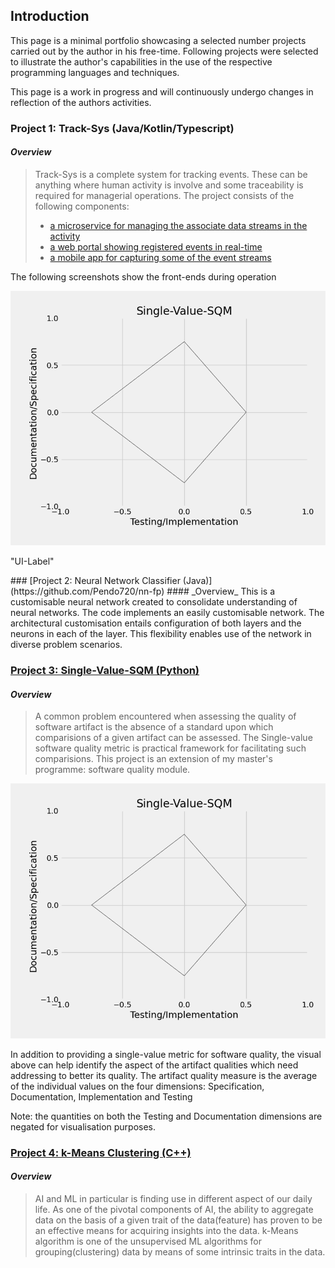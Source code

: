 ## Introduction

This page is a minimal portfolio showcasing a selected number projects carried out by the author in his free-time. 
Following projects were selected to illustrate the author's capabilities in the use of the respective programming 
languages and techniques.

This page is a work in progress and will continuously undergo changes in reflection of the authors activities. 


### Project 1: Track-Sys (Java/Kotlin/Typescript)  
#### _Overview_
> Track-Sys is a complete system for tracking events. These can be anything where human activity is involve and 
> some traceability is required for managerial operations. 
> The project consists of the following components: 
>  - [a microservice for managing the associate data streams in the activity](https://github.com/Pendo720/TrackerMS)
>  - [a web portal showing registered events in real-time](https://github.com/Pendo720/Track-Sys-Dashboard) 
>  - [a mobile app for capturing some of the event streams](https://github.com/Pendo720/M-Front)
  
The following screenshots show the front-ends during operation

![](/gh-images/svsqm_graph.png)
<p><centre>"UI-Label"</centre></p>
### [Project 2: Neural Network Classifier (Java)](https://github.com/Pendo720/nn-fp)  
#### _Overview_
This is a customisable neural network created to consolidate understanding of neural networks. The code implements
an easily customisable network. The architectural customisation entails configuration of both layers and the neurons 
in each of the layer. This flexibility enables use of the network in diverse problem scenarios.

### [Project 3: Single-Value-SQM (Python)](https://github.com/Pendo720/svsqm)  
#### _Overview_
> A common problem encountered when assessing the quality of software artifact is the absence of a standard
> upon which comparisions of a given artifact can be assessed. The Single-value software quality metric is
> practical framework for facilitating such comparisions. This project is an extension of my master's 
> programme: software quality module. 

![](/gh-images/svsqm_graph.png)

In addition to providing a single-value metric for software quality, the visual above can help identify 
the aspect of the artifact qualities which need addressing to better its quality. The artifact quality 
measure is the average of the individual values on the four dimensions: Specification, Documentation, Implementation and Testing

Note: the quantities on both the Testing and Documentation dimensions are negated for visualisation purposes.

### [Project 4: k-Means Clustering (C++)](https://github.com/Pendo720/kmeans-fp)  
#### _Overview_
> AI and ML in particular is finding use in different aspect of our daily life. As one of the pivotal 
> components of AI, the ability to aggregate data on the basis of a given trait of the data(feature) has 
> proven to be an effective means for acquiring insights into the data. k-Means algorithm is one of the 
> unsupervised ML algorithms for grouping(clustering) data by means of some intrinsic traits in the data. 
